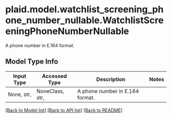 # plaid.model.watchlist_screening_phone_number_nullable.WatchlistScreeningPhoneNumberNullable

A phone number in E.164 format.

## Model Type Info
Input Type | Accessed Type | Description | Notes
------------ | ------------- | ------------- | -------------
None, str,  | NoneClass, str,  | A phone number in E.164 format. | 

[[Back to Model list]](../../README.md#documentation-for-models) [[Back to API list]](../../README.md#documentation-for-api-endpoints) [[Back to README]](../../README.md)

